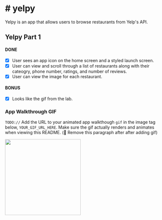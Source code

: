 # # yelpy

Yelpy is an app that allows users to browse restaurants from Yelp's API.

## Yelpy Part 1

#### DONE 
- [x] User sees an app icon on the home screen and a styled launch screen.
- [x] User can view and scroll through a list of restaurants along with their cateogry, phone number, ratings, and number of reviews.
- [x] User can view the image for each restaurant.

#### BONUS
- [x] Looks like the gif from the lab.

### App Walkthrough GIF
`TODO://` Add the URL to your animated app walkthough `gif` in the image tag below, `YOUR_GIF_URL_HERE`. Make sure the gif actually renders and animates when viewing this README. (🚫 Remove this paragraph after after adding gif)

<img src="YOUR_GIF_URL_HERE" width=250><br>
